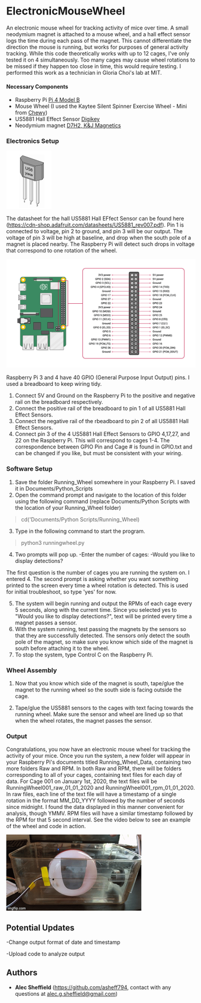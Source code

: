 # ElectronicMouseWheel
An electronic mouse wheel for tracking activity of mice over time. A small neodymium magnet is attached to a mouse wheel, and a hall effect sensor logs the time during each pass of the magnet. This cannot differentiate the direction the mouse is running, but works for purposes of general activity tracking. While this code theoretically works with up to 12 cages, I've only tested it on 4 simultaneously. Too many cages may cause wheel rotations to be missed if they happen too close in time, this would require testing. I performed this work as a technician in Gloria Choi's lab at MIT.


#### Necessary Components
* Raspberry Pi [Pi 4 Model B](https://www.raspberrypi.org/products/raspberry-pi-4-model-b/)
* Mouse Wheel (I used the Kaytee Silent Spinner Exercise Wheel - Mini from [Chewy](https://www.chewy.com/kaytee-silent-spinner-small-animal/dp/128956)) 
* US5881 Hall Effect Sensor [Digikey](https://www.digikey.com/product-detail/en/melexis-technologies-nv/US5881LUA-AAA-000-BU/US5881LUA-AAA-000-BU-ND/431876?utm_adgroup=Sensors%20%26%20Transducers&utm_source=google&utm_medium=cpc&utm_campaign=Dynamic%20Search&utm_term=&utm_content=Sensors%20%26%20Transducers&gclid=CjwKCAjwqpP2BRBTEiwAfpiD-wNSWx2GdXjBr7UFpQpFPSFj9fMRnZgtkew62IWfcmn7tvfhYuWmuBoCIAoQAvD_BwE)
* Neodymium magnet [D7H2, K&J Magnetics](https://www.kjmagnetics.com/proddetail.asp?prod=D7h2)



### Electronics Setup
![US5881 Hall Effect Sensor Pins](https://github.com/asheff794/ElectronicMouseWheel/blob/master/US5881.PNG)

The datasheet for the hall US5881 Hall EFfect Sensor can be found here (https://cdn-shop.adafruit.com/datasheets/US5881_rev007.pdf). Pin 1 is connected to voltage, pin 2 to ground, and pin 3 will be our output. The voltage of pin 3 will be high at baseline, and drop when the south pole of a magnet is placed nearby. The Raspberry Pi will detect such drops in voltage that correspond to one rotation of the wheel. 

![Raspberry Pi GPIO Pins](https://github.com/asheff794/ElectronicMouseWheel/blob/master/Raspberry%20Pi%20Pins.png)

Raspberry Pi 3 and 4 have 40 GPIO (General Purpose Input Output) pins. I used a breadboard to keep wiring tidy. 

1. Connect 5V and Ground on the Raspberry Pi to the positive and negative rail on the breadboard respectively. 
2. Connect the positive rail of the breadboard to pin 1 of all US5881 Hall Effect Sensors.
3. Connect the negative rail of the rbeadboard to pin 2 of all US5881 Hall Effect Sensors.
4. Connect pin 3 of the 4 US5881 Hall Effect Sensors to GPIO 4,17,27, and 22 on the Raspberry Pi. This will correspond to cages 1-4. The correspondence between GPIO Pin and Cage # is found in GPIO.txt and can be changed if you like, but must be consistent with your wiring.

### Software Setup
1. Save the folder Running_Wheel somewhere in your Raspberry Pi. I saved it in Documents/Python_Scripts
2. Open the command prompt and navigate to the location of this folder using the following command (replace Documents/Python Scripts with the location of your Running_Wheel folder)
  >cd('Documents/Python Scripts/Running_Wheel)
3. Type in the following command to start the program.
  >python3 runningwheel.py
4. Two prompts will pop up.
    -Enter the number of cages:
    -Would you like to display detections?
    
The first question is the number of cages you are running the system on. I entered 4. The second prompt is asking whether you want something printed to the screen every time a wheel rotation is detected. This is used for initial troubleshoot, so type 'yes' for now.
 
 5. The system will begin running and output the RPMs of each cage every 5 seconds, along with the current time. Since you selected yes to "Would you like to display detections?", text will be printed every time a magnet passes a sensor.
 6. With the system running, test passing the magnets by the sensors so that they are successfully detected. The sensors only detect the south pole of the magnet, so make sure you know which side of the magnet is south before attaching it to the wheel.
 7. To stop the system, type Control C on the Raspberry Pi.
 
 ### Wheel Assembly

 1. Now that you know which side of the magnet is south, tape/glue the magnet to the running wheel so the south side is facing outside the cage. 
 
 2. Tape/glue the US5881 sensors to the cages with text facing towards the running wheel. Make sure the sensor and wheel are lined up so that when the wheel rotates, the magnet passes the sensor.
 
 
### Output
Congratulations, you now have an electronic mouse wheel for tracking the activity of your mice. Once you run the system, a new folder will appear in your Raspberry Pi's documents titled Running_Wheel_Data, containing two more folders Raw and RPM. In both Raw and RPM, there will be folders corresponding to all of your cages, containing text files for each day of data. For Cage 001 on January 1st, 2020, the text files will be RunningWheel001_raw_01_01_2020 and RunningWheel001_rpm_01_01_2020. In raw files, each line of the text file will have a timestamp of a single rotation in the format MM_DD_YYYY followed by the number of seconds since midnight. I found the data displayed in this manner convenient for analysis, though YMMV. RPM files will have a similar timestamp followed by the RPM for that 5 second interval. See the video below to see an example of the wheel and code in action.
  
![](Wheel.gif)

## Potential Updates
  -Change output format of date and timestamp
  
  -Upload code to analyze output
  
  

## Authors

* **Alec Sheffield** (https://github.com/asheff794, contact with any questions at alec.g.sheffield@gmail.com)

